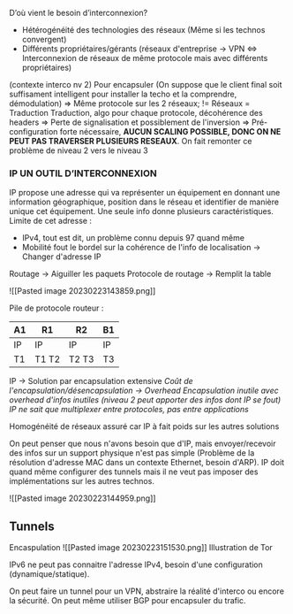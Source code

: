 D’où vient le besoin d’interconnexion?
- Hétérogénéité des technologies des réseaux (Même si les technos convergent)
- Différents propriétaires/gérants (réseaux d'entreprise -> VPN <=> Interconnexion de réseaux de même protocole mais avec différents propriétaires)

(contexte interco nv 2)
Pour encapsuler (On suppose que le client final soit suffisament intelligent pour installer la techo et la comprendre, démodulation) => Même protocole sur les 2 réseaux; != Réseaux = Traduction
Traduction, algo pour chaque protocole, décohérence des headers => Perte de signalisation et possiblement de l'inversion => Pré-configuration forte nécessaire, **AUCUN SCALING POSSIBLE, DONC ON NE PEUT PAS TRAVERSER PLUSIEURS RESEAUX**.
On fait remonter ce problème de niveau 2 vers le niveau 3


### IP UN OUTIL D’INTERCONNEXION

IP propose une adresse qui va représenter un équipement en donnant une information géographique, position dans le réseau et identifier de manière unique cet équipement. Une seule info donne plusieurs caractéristiques.
Limite de cet adresse :
- IPv4, tout est dit, un problème connu depuis 97 quand même
- Mobilité fout le bordel sur la cohérence de l'info de localisation -> Changer d'adresse IP

Routage -> Aiguiller les paquets
Protocole de routage -> Remplit la table

![[Pasted image 20230223143859.png]]

Pile de protocole routeur :


| A1  | R1  | R2  | B1  |   
|---|---|---|---|
|  IP | IP   | IP  |  IP |   
|  T1 | T1 T2  | T2 T3  | T3  |   

IP -> Solution par encapsulation extensive
*Coût de l'encapsulation/désencapsulation -> Overhead*
*Encapsulation inutile avec overhead d'infos inutiles (niveau 2 peut apporter des infos dont IP se fout)*
*IP ne sait que multiplexer entre protocoles, pas entre applications*

Homogénéité de réseaux assuré car IP à fait poids sur les autres solutions

On peut penser que nous n'avons besoin que d'IP, mais envoyer/recevoir des infos sur un support physique n'est pas simple (Problème de la résolution d'adresse MAC dans un contexte Ethernet, besoin d'ARP). IP doit quand même configurer des tunnels mais il ne veut pas imposer des implémentations sur les autres technos.

![[Pasted image 20230223144959.png]]

## Tunnels

Encaspulation
![[Pasted image 20230223151530.png]]
Illustration de Tor

IPv6 ne peut pas connaitre l'adresse IPv4, besoin d'une configuration (dynamique/statique).

On peut faire un tunnel pour un VPN, abstraire la réalité d'interco ou encore la sécurité.
On peut même utiliser BGP pour encapsuler du trafic.
